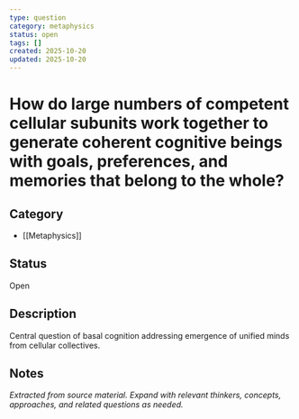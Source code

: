 ```yaml
---
type: question
category: metaphysics
status: open
tags: []
created: 2025-10-20
updated: 2025-10-20
---
```


# How do large numbers of competent cellular subunits work together to generate coherent cognitive beings with goals, preferences, and memories that belong to the whole?

## Category

- [[Metaphysics]]

## Status

Open

## Description

Central question of basal cognition addressing emergence of unified minds from cellular collectives.

## Notes

*Extracted from source material. Expand with relevant thinkers, concepts, approaches, and related questions as needed.*
